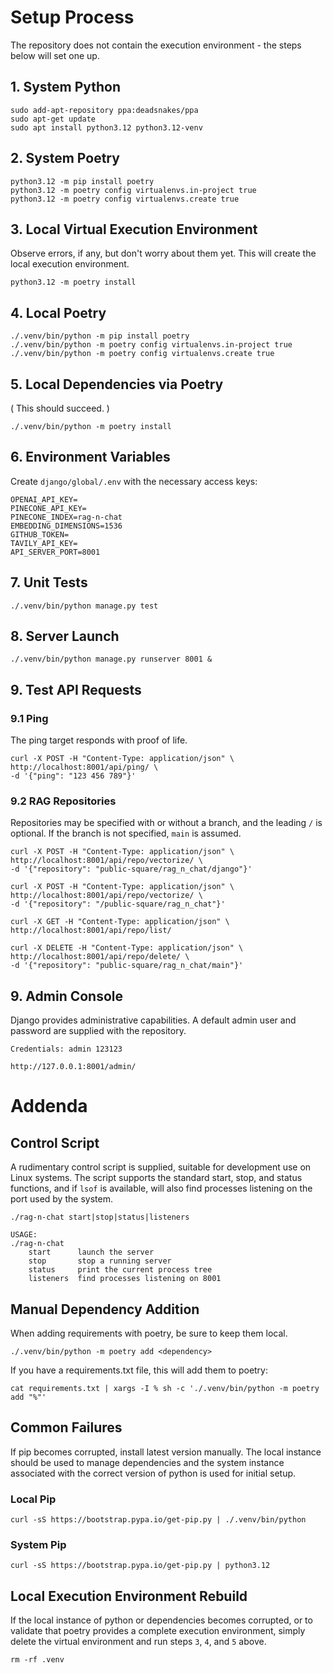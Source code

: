 # Setup Process
The repository does not contain the execution environment - the steps below will set one up.

## 1. System Python
```
sudo add-apt-repository ppa:deadsnakes/ppa
sudo apt-get update
sudo apt install python3.12 python3.12-venv
```

## 2. System Poetry
```
python3.12 -m pip install poetry
python3.12 -m poetry config virtualenvs.in-project true
python3.12 -m poetry config virtualenvs.create true
```

## 3. Local Virtual Execution Environment
Observe errors, if any, but don't worry about them yet.
This will create the local execution environment.
```
python3.12 -m poetry install
```

## 4. Local Poetry
```
./.venv/bin/python -m pip install poetry
./.venv/bin/python -m poetry config virtualenvs.in-project true
./.venv/bin/python -m poetry config virtualenvs.create true
```

## 5. Local Dependencies via Poetry
( This should succeed. )
```
./.venv/bin/python -m poetry install
```

## 6. Environment Variables
Create `django/global/.env` with the necessary access keys:
```
OPENAI_API_KEY=
PINECONE_API_KEY=
PINECONE_INDEX=rag-n-chat
EMBEDDING_DIMENSIONS=1536
GITHUB_TOKEN=
TAVILY_API_KEY=
API_SERVER_PORT=8001
```

## 7. Unit Tests
```
./.venv/bin/python manage.py test
```

## 8. Server Launch
```
./.venv/bin/python manage.py runserver 8001 &
```

## 9. Test API Requests

### 9.1 Ping
The ping target responds with proof of life.
```
curl -X POST -H "Content-Type: application/json" \
http://localhost:8001/api/ping/ \
-d '{"ping": "123 456 789"}'
```

### 9.2 RAG Repositories
Repositories may be specified with or without a branch, and the leading `/` is optional.
If the branch is not specified, `main` is assumed.
```
curl -X POST -H "Content-Type: application/json" \
http://localhost:8001/api/repo/vectorize/ \
-d '{"repository": "public-square/rag_n_chat/django"}'
```

```
curl -X POST -H "Content-Type: application/json" \
http://localhost:8001/api/repo/vectorize/ \
-d '{"repository": "/public-square/rag_n_chat"}'
```

```
curl -X GET -H "Content-Type: application/json" \
http://localhost:8001/api/repo/list/
```

```
curl -X DELETE -H "Content-Type: application/json" \
http://localhost:8001/api/repo/delete/ \
-d '{"repository": "public-square/rag_n_chat/main"}'
```


## 9. Admin Console
Django provides administrative capabilities. A default admin user and password are supplied with the repository.
```
Credentials: admin 123123

http://127.0.0.1:8001/admin/
```


# Addenda

## Control Script
A rudimentary control script is supplied, suitable for development use on Linux systems. The script supports the standard start, stop, and status functions, and if `lsof` is available, will also find processes listening on the port used by the system.
```
./rag-n-chat start|stop|status|listeners
```

```
USAGE:
./rag-n-chat
    start      launch the server
    stop       stop a running server
    status     print the current process tree
    listeners  find processes listening on 8001
```

## Manual Dependency Addition
When adding requirements with poetry, be sure to keep them local.
```
./.venv/bin/python -m poetry add <dependency>

```

If you have a requirements.txt file, this will add them to poetry:
```
cat requirements.txt | xargs -I % sh -c './.venv/bin/python -m poetry add "%"'
```

## Common Failures
If pip becomes corrupted, install latest version manually. The local instance should be used to manage dependencies and the system instance associated with the correct version of python is used for initial setup.

### Local Pip
```
curl -sS https://bootstrap.pypa.io/get-pip.py | ./.venv/bin/python
```

### System Pip
```
curl -sS https://bootstrap.pypa.io/get-pip.py | python3.12
```

## Local Execution Environment Rebuild
If the local instance of python or dependencies becomes corrupted, or to validate that poetry provides a complete execution environment, simply delete the virtual environment and run steps `3`, `4`, and `5` above.
```
rm -rf .venv
```
